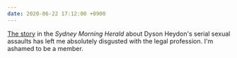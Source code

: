 ```yaml
---
date: 2020-06-22 17:12:00 +0900
---
```


[The story](https://www.smh.com.au/national/high-court-inquiry-finds-former-justice-dyson-heydon-sexually-harassed-associates-20200622-p5550w.html) in the _Sydney Morning Herald_ about Dyson Heydon's serial sexual assaults has left me absolutely disgusted with the legal profession. I'm ashamed to be a member.
